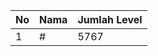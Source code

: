 | No | Nama            | Jumlah Level |
|----|-----------------|--------------|
| 1  | #    |    5767        |
